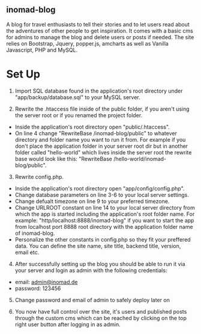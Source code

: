 ## inomad-blog
A blog for travel enthusiasts to tell their stories and to let users read about the adventures of other people to get inspiration.
It comes with a basic cms for admins to manage the blog and delete users or posts if needed. 
The site relies on Bootstrap, Jquery, popper.js, amcharts as well as Vanilla Javascript, PHP and MySQL.

# Set Up
1. Import SQL database found in the application's root directory under "app/backup/database.sql" to your MySQL server.

2. Rewrite the .htaccess file inside of the public folder, if you aren't using the server root or if you renamed the project folder. 
  - Inside the application's root directory open "public/.htaccess".
  - On line 4 change "RewriteBase /inomad-blog/public" to whatever directory and folder name you want to run it from. For example if you don't place the application folder in your server root dir but in another folder called "hello-world" which lives inside the server root the rewrite base would look like this: "RewriteBase /hello-world/inomad-blog/public".
  
3. Rewrite config.php.
  - Inside the application's root directory open "app/config/config.php".
  - Change database parameters on line 3-6 to your local server settings.
  - Change defualt timezone on line 9 to your preferred timezone.
  - Change URLROOT constant on line 14 to your local server directory from which the app is started including the application's root folder name. For example: "http/localhost:8888/inomad-blog" if you want to start the app from localhost port 8888 root directory with the application folder name of inomad-blog.
  - Personalize the other constants in config.php so they fit your preffered data. You can define the site name, site title, backend title, version, email etc.
  
4. After successfully setting up the blog you should be able to run it via your server and login as admin with the following credentials:
  - email: admin@inomad.de
  - password: 123456

5. Change password and email of admin to safely deploy later on
 
6. You now have full control over the site, it's users and published posts through the custom cms which can be reached by clicking on the top right user button after logging in as admin.